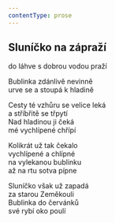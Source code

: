 ```yaml
---
contentType: prose
---
```


## Sluníčko na zápraží

do láhve s dobrou vodou praží

Bublinka zdánlivě nevinně  
urve se a stoupá k hladině

Cesty té vzhůru se velice leká  
a stříbřitě se třpytí  
Nad hladinou ji čeká  
mé vychlípené chřípí

Kolikrát už tak čekalo  
vychlípené a chlípné  
na vylekanou bublinku  
až na rtu sotva pípne

Sluníčko však už zapadá  
za starou Zeměkouli  
Bublinka do červánků  
své rybí oko poulí

